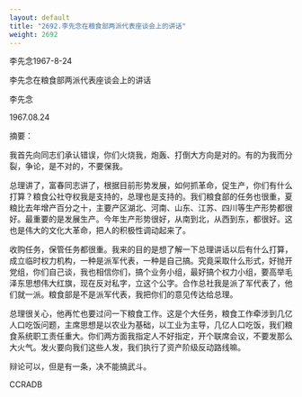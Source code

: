 ```yaml
---
layout: default
title: "2692.李先念在粮食部两派代表座谈会上的讲话"
weight: 2692
---
```


李先念1967-8-24

李先念在粮食部两派代表座谈会上的讲话

李先念

1967.08.24

摘要：

我首先向同志们承认错误，你们火烧我，炮轰、打倒大方向是对的。有的为我而分裂，争论，是不对的，不要保我。

总理讲了，富春同志讲了，根据目前形势发展，如何抓革命，促生产，你们有什么打算？粮食公社夺权我是支持的，总理也是支持的。我们粮食部的任务也很重，夏粮比去年增产百分之十，主要产区湖北、河南、山东、江苏、四川等生产形势都很好。最重要的是发展生产。今年生产形势很好，从南到北，从西到东，都很好。这也是伟大的文化大革命，把人的积极性调动起来了。

收购任务，保管任务都很重。我来的目的是想了解一下总理讲话以后有什么打算，成立临时权力机构，一种是派军代表，一种是自己搞。究竟采取什么形式，好抛开党组，你们自己谈，我也相信你们，搞个业务小组，最好搞个权力小组，要高举毛泽东思想伟大红旗，现在反对私字，立这个公字。合作总社我是派了军代表了，他们就一派。粮食部是不是派军代表，我把你们的意见传达给总理。

总理很关心，他再忙也要过问一下粮食工作。这是个大任务，粮食工作牵涉到几亿人口吃饭问题，主席思想是以农业为基础，以工业为主导，几亿人口吃饭，我们粮食系统职工责任重大。你们两方面我指定人不好指定，开个联席会议，不要发那么大火气。发火要向我们这些人发，我们执行了资产阶级反动路线嘛。

辩论可以，但是有一条，决不能搞武斗。

CCRADB

